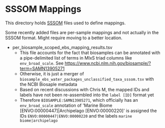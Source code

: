 # SSSOM Mappings
This directory holds [SSSOM](https://github.com/mapping-commons/SSSOM) files used to define mappings.

Some recently added files are per-sample mappings and not actually in the SSSOM format. Might require moving to a better location.
- per_biosample_scoped_ebs_mapping_results.tsv
    - This file accounts for the fact that biosamples can be annotated with a pipe-delimited list of terms in MIxS triad columns like `env_broad_scale`. See https://www.ncbi.nlm.nih.gov/biosample/?term=SAMN13905271
    - Otherwise, it is just a merger of `biosample_ebs_water_packages_unclassified_taxa_sssom.tsv` with the NCBI Biosaple metadata
    - Based on recent discussions with Chris M, the mapped IDs and labels have not been re-assembled into the `label [ID]` format yet
    - Therefore `BIOSAMPLE:SAMN13905271`, which officially has an `env_broad_scale` annotation of 'Marine Biome [ENVO:00000447]|Archipelago [ENVO:00000220]' is assigned the IDs `ENVO:00000447|ENVO:00000220` and the labels `marine biome|archipelago`
